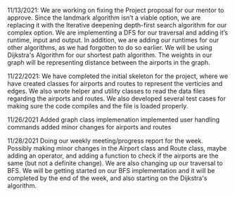 11/13/2021:
 We are working on fixing the Project proposal for our mentor to approve. Since the landmark algorithm isn’t a viable option, we are replacing it with the Iterative deepening depth-first search algorithm for our complex option. We are implementing a DFS for our traversal and adding it’s runtime, input and output. In addition, we are adding our runtimes for our other algorithms, as we had forgotten to do so earlier. We will be using Dijkstra's Algorithm for our shortest path algorithm. The weights in our graph will be representing distance between the airports in the graph. 


11/22/2021:
We have completed the initial skeleton for the project, where we have created classes for airports and routes to represent the verticies and edges. We also wrote helper and utility classes to read the data files regarding the airports and routes. We also developed several test cases for making sure the code compiles and the file is loaded properly. 

11/26/2021
Added graph class implemenation 
implemented user handling commands 
added minor changes for airports and routes

11/28/2021
Doing our weekly meeting/progress report for the week.
Possibly making minor changes in the Airport class and Route class, maybe adding an operator, and adding a function to check if the airports are the same (but not a definite change). We are also changing up our traversal to BFS. We will be getting started on our BFS implementation and it will be completed by the end of the week, and also starting on the Dijkstra's algorithm. 
